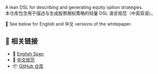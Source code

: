 A lean DSL for describing and generating equity option strategies.  
本仓库包含用于描述与生成股票期权策略的轻量 DSL 语言规范（中英双语）。

📘 See below for English and 中文 versions of the whitepaper.

## 🔗 相关链接


- 📘 [English Spec](opl-lang-spec-en-v1.0.0-rc2.md)
- 📙 [中文规范](opl-lang-spec-zh-v1.0.0-rc2.md)
- 📦 [GitHub 仓库](https://github.com/whispersofzephyr/opl-lang)
